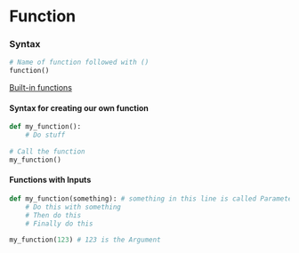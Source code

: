 # Function

### Syntax

```python
# Name of function followed with ()
function()
```

[Built-in functions](https://docs.python.org/3/library/functions.html)

#### Syntax for creating our own function

```python
def my_function():
    # Do stuff
    
# Call the function
my_function()
```

#### Functions with Inputs

```python
def my_function(something): # something in this line is called Parameter
    # Do this with something
    # Then do this
    # Finally do this
    
my_function(123) # 123 is the Argument
```

